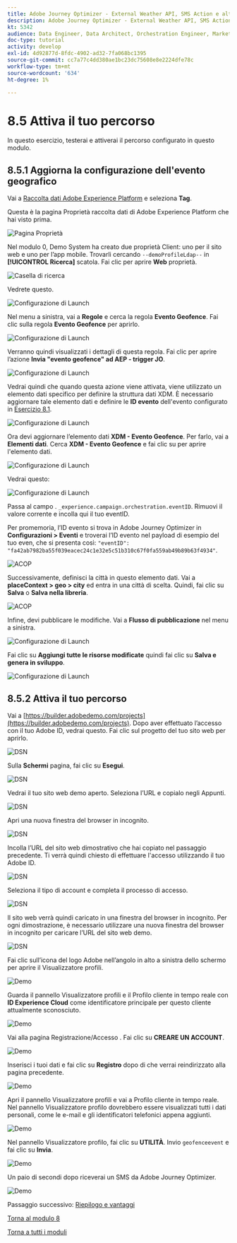 ```yaml
---
title: Adobe Journey Optimizer - External Weather API, SMS Action e altro ancora - Attiva il tuo Percorso di clienti orchestrato
description: Adobe Journey Optimizer - External Weather API, SMS Action e altro ancora - Attiva il tuo Percorso di clienti orchestrato
kt: 5342
audience: Data Engineer, Data Architect, Orchestration Engineer, Marketer
doc-type: tutorial
activity: develop
exl-id: 4d92877d-8fdc-4902-ad32-7fa068bc1395
source-git-commit: cc7a77c4dd380ae1bc23dc75608e8e2224dfe78c
workflow-type: tm+mt
source-wordcount: '634'
ht-degree: 1%

---
```


# 8.5 Attiva il tuo percorso

In questo esercizio, testerai e attiverai il percorso configurato in questo modulo.

## 8.5.1 Aggiorna la configurazione dell&#39;evento geografico

Vai a [Raccolta dati Adobe Experience Platform](https://experience.adobe.com/launch/) e seleziona **Tag**.

Questa è la pagina Proprietà raccolta dati di Adobe Experience Platform che hai visto prima.

![Pagina Proprietà](../module1/images/launch1.png)

Nel modulo 0, Demo System ha creato due proprietà Client: uno per il sito web e uno per l’app mobile. Trovarli cercando `--demoProfileLdap--` in **[!UICONTROL Ricerca]** scatola. Fai clic per aprire **Web** proprietà.

![Casella di ricerca](../module1/images/property6.png)

Vedrete questo.

![Configurazione di Launch](./images/rule1.png)

Nel menu a sinistra, vai a **Regole** e cerca la regola **Evento Geofence**. Fai clic sulla regola **Evento Geofence** per aprirlo.

![Configurazione di Launch](./images/rule2.png)

Verranno quindi visualizzati i dettagli di questa regola. Fai clic per aprire l’azione **Invia &quot;evento geofence&quot; ad AEP - trigger JO**.

![Configurazione di Launch](./images/rule3.png)

Vedrai quindi che quando questa azione viene attivata, viene utilizzato un elemento dati specifico per definire la struttura dati XDM. È necessario aggiornare tale elemento dati e definire le **ID evento** dell&#39;evento configurato in [Esercizio 8.1](./ex1.md).

![Configurazione di Launch](./images/rule4.png)

Ora devi aggiornare l’elemento dati **XDM - Evento Geofence**. Per farlo, vai a **Elementi dati**. Cerca **XDM - Evento Geofence** e fai clic su per aprire l&#39;elemento dati.

![Configurazione di Launch](./images/rule5.png)

Vedrai questo:

![Configurazione di Launch](./images/rule6.png)

Passa al campo . `_experience.campaign.orchestration.eventID`. Rimuovi il valore corrente e incolla qui il tuo eventID.

Per promemoria, l’ID evento si trova in Adobe Journey Optimizer in **Configurazioni > Eventi** e troverai l’ID evento nel payload di esempio del tuo even, che si presenta così: `"eventID": "fa42ab7982ba55f039eacec24c1e32e5c51b310c67f0fa559ab49b89b63f4934"`.

![ACOP](./images/payloadeventID.png)

Successivamente, definisci la città in questo elemento dati. Vai a **placeContext > geo > city** ed entra in una città di scelta. Quindi, fai clic su **Salva** o **Salva nella libreria**.

![ACOP](./images/payloadeventIDgeo.png)

Infine, devi pubblicare le modifiche. Vai a **Flusso di pubblicazione** nel menu a sinistra.

![Configurazione di Launch](./images/rule8.png)

Fai clic su **Aggiungi tutte le risorse modificate** quindi fai clic su **Salva e genera in sviluppo**.

![Configurazione di Launch](./images/rule9.png)

## 8.5.2 Attiva il tuo percorso

Vai a [https://builder.adobedemo.com/projects](https://builder.adobedemo.com/projects). Dopo aver effettuato l’accesso con il tuo Adobe ID, vedrai questo. Fai clic sul progetto del tuo sito web per aprirlo.

![DSN](../module0/images/web8.png)

Sulla **Schermi** pagina, fai clic su **Esegui**.

![DSN](../module1/images/web2.png)

Vedrai il tuo sito web demo aperto. Seleziona l’URL e copialo negli Appunti.

![DSN](../module0/images/web3.png)

Apri una nuova finestra del browser in incognito.

![DSN](../module0/images/web4.png)

Incolla l’URL del sito web dimostrativo che hai copiato nel passaggio precedente. Ti verrà quindi chiesto di effettuare l&#39;accesso utilizzando il tuo Adobe ID.

![DSN](../module0/images/web5.png)

Seleziona il tipo di account e completa il processo di accesso.

![DSN](../module0/images/web6.png)

Il sito web verrà quindi caricato in una finestra del browser in incognito. Per ogni dimostrazione, è necessario utilizzare una nuova finestra del browser in incognito per caricare l’URL del sito web demo.

![DSN](../module0/images/web7.png)

Fai clic sull’icona del logo Adobe nell’angolo in alto a sinistra dello schermo per aprire il Visualizzatore profili.

![Demo](../module2/images/pv1.png)

Guarda il pannello Visualizzatore profili e il Profilo cliente in tempo reale con **ID Experience Cloud** come identificatore principale per questo cliente attualmente sconosciuto.

![Demo](../module2/images/pv2.png)

Vai alla pagina Registrazione/Accesso . Fai clic su **CREARE UN ACCOUNT**.

![Demo](../module2/images/pv9.png)

Inserisci i tuoi dati e fai clic su **Registro** dopo di che verrai reindirizzato alla pagina precedente.

![Demo](../module2/images/pv10.png)

Apri il pannello Visualizzatore profili e vai a Profilo cliente in tempo reale. Nel pannello Visualizzatore profilo dovrebbero essere visualizzati tutti i dati personali, come le e-mail e gli identificatori telefonici appena aggiunti.

![Demo](../module2/images/pv11.png)

Nel pannello Visualizzatore profilo, fai clic su **UTILITÀ**. Invio `geofenceevent` e fai clic su **Invia**.

![Demo](./images/smsdemo1.png)

Un paio di secondi dopo riceverai un SMS da Adobe Journey Optimizer.

![Demo](./images/smsdemo4.png)

Passaggio successivo: [Riepilogo e vantaggi](./summary.md)

[Torna al modulo 8](journey-orchestration-external-weather-api-sms.md)

[Torna a tutti i moduli](../../overview.md)
